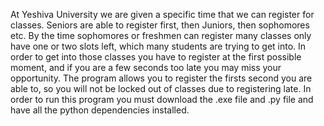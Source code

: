 At Yeshiva University we are given a specific time that we can register for classes. Seniors are able to register first, then Juniors, then sophomores etc.
By the time sophomores or freshmen can register many classes only have one or two slots left, which many students are trying to get into. In order to get into those classes you have to register at the first possible moment, and if you are a few seconds too late you may miss your opportunity.
The program allows you to register the firsts second you are able to, so you will not be locked out of classes due to registering late.
In order to run this program you must download the .exe file and .py file and have all the python dependencies installed.

